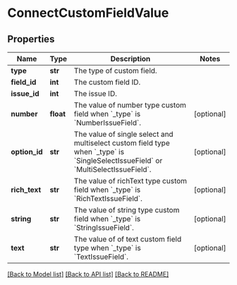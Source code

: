 # ConnectCustomFieldValue

## Properties
Name | Type | Description | Notes
------------ | ------------- | ------------- | -------------
**type** | **str** | The type of custom field. | 
**field_id** | **int** | The custom field ID. | 
**issue_id** | **int** | The issue ID. | 
**number** | **float** | The value of number type custom field when &#x60;_type&#x60; is &#x60;NumberIssueField&#x60;. | [optional] 
**option_id** | **str** | The value of single select and multiselect custom field type when &#x60;_type&#x60; is &#x60;SingleSelectIssueField&#x60; or &#x60;MultiSelectIssueField&#x60;. | [optional] 
**rich_text** | **str** | The value of richText type custom field when &#x60;_type&#x60; is &#x60;RichTextIssueField&#x60;. | [optional] 
**string** | **str** | The value of string type custom field when &#x60;_type&#x60; is &#x60;StringIssueField&#x60;. | [optional] 
**text** | **str** | The value of of text custom field type when &#x60;_type&#x60; is &#x60;TextIssueField&#x60;. | [optional] 

[[Back to Model list]](../README.md#documentation-for-models) [[Back to API list]](../README.md#documentation-for-api-endpoints) [[Back to README]](../README.md)

